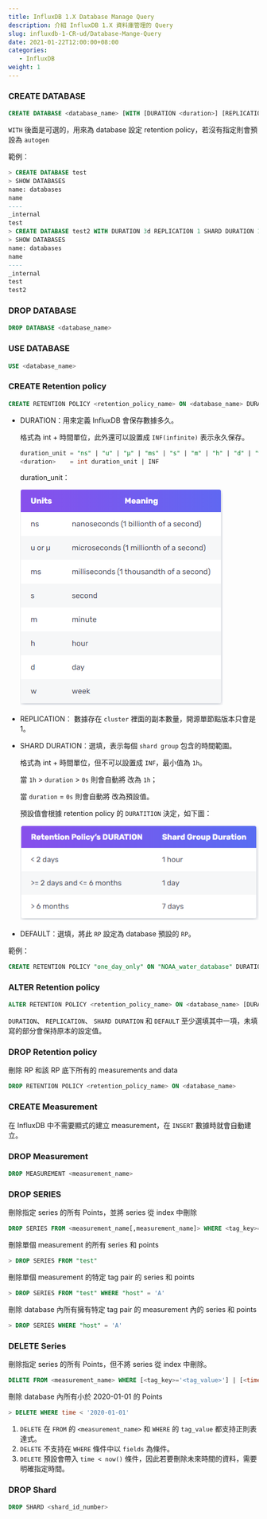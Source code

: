 ```yaml
---
title: InfluxDB 1.X Database Manage Query
description: 介紹 InfluxDB 1.X 資料庫管理的 Query
slug: influxdb-1-CR-ud/Database-Mange-Query
date: 2021-01-22T12:00:00+08:00
categories:
   - InfluxDB
weight: 1  
---
```

### CREATE DATABASE

```sql
CREATE DATABASE <database_name> [WITH [DURATION <duration>] [REPLICATION <n>] [SHARD DURATION <duration>] [NAME <retention-policy-name>]]
```

`WITH` 後面是可選的，用來為 database 設定 retention policy，若沒有指定則會預設為 `autogen`

範例：

```sql
> CREATE DATABASE test
> SHOW DATABASES
name: databases
name
----
_internal
test
> CREATE DATABASE test2 WITH DURATION 3d REPLICATION 1 SHARD DURATION 1h NAME "liquid"
> SHOW DATABASES
name: databases
name
----
_internal
test
test2
```

### DROP DATABASE

```sql
DROP DATABASE <database_name>
```

### USE DATABASE

```sql
USE <database_name>
```

### CREATE Retention policy

```sql
CREATE RETENTION POLICY <retention_policy_name> ON <database_name> DURATION <duration> REPLICATION <n> [SHARD DURATION <duration>] [DEFAULT]
```

- DURATION：用來定義 InfluxDB 會保存數據多久。

    <duration> 格式為 int + 時間單位，此外還可以設置成 `INF(infinite)` 表示永久保存。

    ```sql
    duration_unit = "ns" | "u" | "µ" | "ms" | "s" | "m" | "h" | "d" | "w" 
    <duration>    = int duration_unit | INF
    ```

  duration_unit：

  ![](duration-unit.png)

- REPLICATION： 數據存在 `cluster` 裡面的副本數量，開源單節點版本只會是 1。
- SHARD DURATION：選填，表示每個 `shard group` 包含的時間範圍。

    <duration> 格式為 int + 時間單位，但不可以設置成 `INF`，最小值為 `1h`。

  當  `1h` > `duration` >  `0s` 則會自動將 <duration> 改為 `1h`；

  當 `duration` =  `0s` 則會自動將 <duration> 改為預設值。

  預設值會根據 retention policy 的 `DURATITION` 決定，如下圖：

  ![](shard-duration.png)

- DEFAULT：選填，將此 `RP` 設定為 database 預設的 `RP`。

範例：

```sql
CREATE RETENTION POLICY "one_day_only" ON "NOAA_water_database" DURATION 23h60m REPLICATION 1 DEFAULT
```

### ALTER Retention policy

```sql
ALTER RETENTION POLICY <retention_policy_name> ON <database_name> [DURATION <duration>] [REPLICATION <n>] [SHARD DURATION <duration>] [DEFAULT]
```

`DURATION`、 `REPLICATION`、 `SHARD DURATION` 和 `DEFAULT` 至少選填其中一項，未填寫的部分會保持原本的設定值。

### DROP Retention policy

刪除 RP 和該 RP 底下所有的 measurements and data

```sql
DROP RETENTION POLICY <retention_policy_name> ON <database_name>
```

### CREATE Measurement

在 InfluxDB 中不需要顯式的建立 measurement，在 `INSERT` 數據時就會自動建立。

### DROP Measurement

```sql
DROP MEASUREMENT <measurement_name>
```

### DROP SERIES

刪除指定 series 的所有 Points，並將 series 從 index 中刪除

```sql
DROP SERIES FROM <measurement_name[,measurement_name]> WHERE <tag_key>='<tag_value>'
```

刪除單個 measurement 的所有 series 和 points

```sql
> DROP SERIES FROM "test"
```

刪除單個 measurement 的特定 tag pair 的 series 和 points

```sql
> DROP SERIES FROM "test" WHERE "host" = 'A'
```

刪除 database 內所有擁有特定 tag pair 的 measurement 內的 series 和 points

```sql
> DROP SERIES WHERE "host" = 'A'
```

### DELETE Series

刪除指定 series 的所有 Points，但不將 series 從 index 中刪除。

```sql
DELETE FROM <measurement_name> WHERE [<tag_key>='<tag_value>'] | [<time interval>]
```

刪除 database 內所有小於 2020-01-01 的 Points

```sql
> DELETE WHERE time < '2020-01-01'
```

1. `DELETE` 在 `FROM` 的 `<measurement_name>` 和 `WHERE` 的 `tag_value` 都支持正則表達式。
2. `DELETE` 不支持在 `WHERE` 條件中以 `fields` 為條件。
3. `DELETE` 預設會帶入 `time < now()` 條件，因此若要刪除未來時間的資料，需要明確指定時間。

### DROP Shard

```sql
DROP SHARD <shard_id_number>
```
